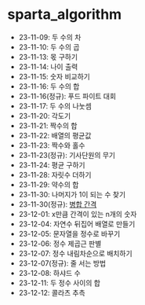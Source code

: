 # sparta_algorithm

- 23-11-09: 두 수의 차
- 23-11-10: 두 수의 곱
- 23-11-13: 몫 구하기
- 23-11-14: 나이 출력
- 23-11-15: 숫자 비교하기
- 23-11-16: 두 수의 합
- 23-11-16(정규): 푸드 파이트 대회
- 23-11-17: 두 수의 나눗셈
- 23-11-20: 각도기
- 23-11-21: 짝수의 합
- 23-11-22: 배열의 평균값
- 23-11-23: 짝수와 홀수
- 23-11-23(정규): 기사단원의 무기
- 23-11-24: 평균 구하기
- 23-11-28: 자릿수 더하기
- 23-11-29: 약수의 합
- 23-11-30: 나머지가 1이 되는 수 찾기
- 23-11-30(정규): [병합 간격](https://leetcode.com/problems/merge-intervals/)
- 23-12-01: x만큼 간격이 있는 n개의 숫자
- 23-12-04: 자연수 뒤집어 배열로 만들기
- 23-12-05: 문자열을 정수로 바꾸기
- 23-12-06: 정수 제곱근 판별
- 23-12-07: 정수 내림차순으로 배치하기
- 23-12-07(정규): 줄 서는 방법
- 23-12-08: 하샤드 수
- 23-12-11: 두 정수 사이의 합
- 23-12-12: 콜라츠 추측
